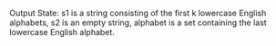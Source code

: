 Output State: s1 is a string consisting of the first k lowercase English alphabets, s2 is an empty string, alphabet is a set containing the last lowercase English alphabet.